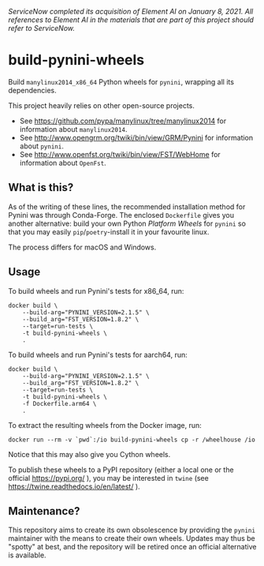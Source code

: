 *ServiceNow completed its acquisition of Element AI on January 8, 2021. All references to Element AI in the materials that are part of this project should refer to ServiceNow.*

# build-pynini-wheels
Build `manylinux2014_x86_64` Python wheels for `pynini`, wrapping all its dependencies.

This project heavily relies on other open-source projects.
 - See https://github.com/pypa/manylinux/tree/manylinux2014 for information about `manylinux2014`.
 - See http://www.opengrm.org/twiki/bin/view/GRM/Pynini for information about `pynini`.
 - See http://www.openfst.org/twiki/bin/view/FST/WebHome for information about `OpenFst`.

## What is this?
As of the writing of these lines, the recommended installation method for Pynini was through
Conda-Forge. The enclosed `Dockerfile` gives you another alternative: build your own Python
*Platform Wheels* for `pynini` so that you may easily `pip`/`poetry`-install it in your
favourite linux.

The process differs for macOS and Windows.

## Usage
To build wheels and run Pynini's tests for x86_64, run:
```shell script
docker build \
    --build-arg="PYNINI_VERSION=2.1.5" \
    --build_arg="FST_VERSION=1.8.2" \
    --target=run-tests \
    -t build-pynini-wheels \
    .
```

To build wheels and run Pynini's tests for aarch64, run:
```shell script
docker build \
    --build-arg="PYNINI_VERSION=2.1.5" \
    --build_arg="FST_VERSION=1.8.2" \
    --target=run-tests \
    -t build-pynini-wheels \
    -f Dockerfile.arm64 \
    .
```

To extract the resulting wheels from the Docker image, run:
```shell script
docker run --rm -v `pwd`:/io build-pynini-wheels cp -r /wheelhouse /io
```
Notice that this may also give you Cython wheels.

To publish these wheels to a PyPI repository (either a local one or the official https://pypi.org/ ),
you may be interested in `twine` (see https://twine.readthedocs.io/en/latest/ ).

## Maintenance?
This repository aims to create its own obsolescence by providing the `pynini` maintainer
with the means to create their own wheels. Updates may thus be "spotty" at best, and the
repository will be retired once an official alternative is available.
